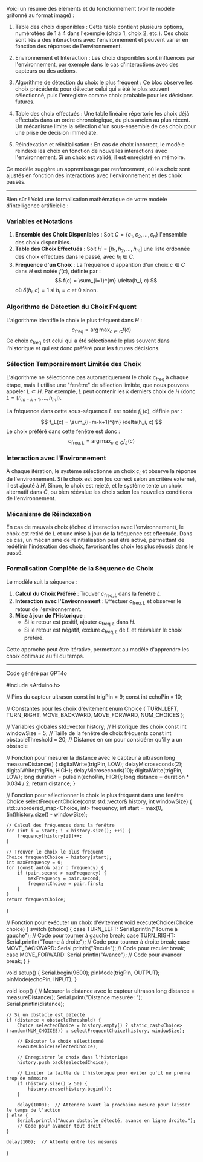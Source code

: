 Voici un résumé des éléments et du fonctionnement (voir le modèle grifonné au format image) :

1. Table des choix disponibles : Cette table contient plusieurs options, numérotées de 1 à 4 dans l'exemple (choix 1, choix 2, etc.). Ces choix sont liés à des interactions avec l'environnement et peuvent varier en fonction des réponses de l'environnement.


2. Environnement et Interaction : Les choix disponibles sont influencés par l'environnement, par exemple dans le cas d'interactions avec des capteurs ou des actions.


3. Algorithme de détection du choix le plus fréquent : Ce bloc observe les choix précédents pour détecter celui qui a été le plus souvent sélectionné, puis l'enregistre comme choix probable pour les décisions futures.


4. Table des choix effectués : Une table linéaire répertorie les choix déjà effectués dans un ordre chronologique, du plus ancien au plus récent. Un mécanisme limite la sélection d'un sous-ensemble de ces choix pour une prise de décision immédiate.


5. Réindexation et réinitialisation : En cas de choix incorrect, le modèle réindexe les choix en fonction de nouvelles interactions avec l'environnement. Si un choix est validé, il est enregistré en mémoire.


Ce modèle suggère un apprentissage par renforcement, où les choix sont ajustés en fonction des interactions avec l'environnement et des choix passés.

***

Bien sûr ! Voici une formalisation mathématique de votre modèle d'intelligence artificielle :

### Variables et Notations

1. **Ensemble des Choix Disponibles** : Soit $C = \{c_1, c_2, \dots, c_n\}$ l'ensemble des choix disponibles.
2. **Table des Choix Effectués** : Soit $H = [h_1, h_2, \dots, h_m]$ une liste ordonnée des choix effectués dans le passé, avec $h_i \in C$.
3. **Fréquence d'un Choix** : La fréquence d'apparition d'un choix $c \in C$ dans $H$ est notée $f(c)$, définie par :
   $$
   f(c) = \sum_{i=1}^{m} \delta(h_i, c)
$$
   où $\delta(h_i, c) = 1$ si $h_i = c$ et $0$ sinon.

### Algorithme de Détection du Choix Fréquent

L'algorithme identifie le choix le plus fréquent dans $H$ :
$$
c_{\text{freq}} = \arg\max_{c \in C} f(c)
$$
Ce choix $c_{\text{freq}}$ est celui qui a été sélectionné le plus souvent dans l'historique et qui est donc préféré pour les futures décisions.

### Sélection Temporairement Limitée des Choix

L'algorithme ne sélectionne pas automatiquement le choix $c_{\text{freq}}$ à chaque étape, mais il utilise une "fenêtre" de sélection limitée, que nous pouvons appeler $L \subset H$. Par exemple, $L$ peut contenir les $k$ derniers choix de $H$ (donc $L = [h_{m-k+1}, \dots, h_m]$).

La fréquence dans cette sous-séquence $L$ est notée $f_L(c)$, définie par :
$$
f_L(c) = \sum_{i=m-k+1}^{m} \delta(h_i, c)
$$
Le choix préféré dans cette fenêtre est donc :
$$
c_{\text{freq}, L} = \arg\max_{c \in C} f_L(c)
$$

### Interaction avec l'Environnement

À chaque itération, le système sélectionne un choix $c_t$ et observe la réponse de l'environnement. Si le choix est bon (ou correct selon un critère externe), il est ajouté à $H$. Sinon, le choix est rejeté, et le système tente un choix alternatif dans $C$, ou bien réévalue les choix selon les nouvelles conditions de l'environnement.

### Mécanisme de Réindexation

En cas de mauvais choix (échec d'interaction avec l'environnement), le choix est retiré de $L$ et une mise à jour de la fréquence est effectuée. Dans ce cas, un mécanisme de réinitialisation peut être activé, permettant de redéfinir l'indexation des choix, favorisant les choix les plus réussis dans le passé.

### Formalisation Complète de la Séquence de Choix

Le modèle suit la séquence :

1. **Calcul du Choix Préféré** : Trouver $c_{\text{freq}, L}$ dans la fenêtre $L$.
2. **Interaction avec l'Environnement** : Effectuer $c_{\text{freq}, L}$ et observer le retour de l'environnement.
3. **Mise à jour de l'Historique** :
   - Si le retour est positif, ajouter $c_{\text{freq}, L}$ dans $H$.
   - Si le retour est négatif, exclure $c_{\text{freq}, L}$ de $L$ et réévaluer le choix préféré.

Cette approche peut être itérative, permettant au modèle d'apprendre les choix optimaux au fil du temps.

***

Code généré par GPT4o

#include <Arduino.h>

// Pins du capteur ultrason
const int trigPin = 9;
const int echoPin = 10;

// Constantes pour les choix d'évitement
enum Choice {
    TURN_LEFT,
    TURN_RIGHT,
    MOVE_BACKWARD,
    MOVE_FORWARD,
    NUM_CHOICES
};

// Variables globales
std::vector<Choice> history;       // Historique des choix
const int windowSize = 5;          // Taille de la fenêtre de choix fréquents
const int obstacleThreshold = 20;  // Distance en cm pour considérer qu'il y a un obstacle

// Fonction pour mesurer la distance avec le capteur à ultrason
long measureDistance() {
    digitalWrite(trigPin, LOW);
    delayMicroseconds(2);
    digitalWrite(trigPin, HIGH);
    delayMicroseconds(10);
    digitalWrite(trigPin, LOW);
    long duration = pulseIn(echoPin, HIGH);
    long distance = duration * 0.034 / 2;
    return distance;
}

// Fonction pour sélectionner le choix le plus fréquent dans une fenêtre
Choice selectFrequentChoice(const std::vector<Choice>& history, int windowSize) {
    std::unordered_map<Choice, int> frequency;
    int start = max(0, (int)history.size() - windowSize);

    // Calcul des fréquences dans la fenêtre
    for (int i = start; i < history.size(); ++i) {
        frequency[history[i]]++;
    }

    // Trouver le choix le plus fréquent
    Choice frequentChoice = history[start];
    int maxFrequency = 0;
    for (const auto& pair : frequency) {
        if (pair.second > maxFrequency) {
            maxFrequency = pair.second;
            frequentChoice = pair.first;
        }
    }
    return frequentChoice;
}

// Fonction pour exécuter un choix d'évitement
void executeChoice(Choice choice) {
    switch (choice) {
        case TURN_LEFT:
            Serial.println("Tourne à gauche");
            // Code pour tourner à gauche
            break;
        case TURN_RIGHT:
            Serial.println("Tourne à droite");
            // Code pour tourner à droite
            break;
        case MOVE_BACKWARD:
            Serial.println("Recule");
            // Code pour reculer
            break;
        case MOVE_FORWARD:
            Serial.println("Avance");
            // Code pour avancer
            break;
    }
}

void setup() {
    Serial.begin(9600);
    pinMode(trigPin, OUTPUT);
    pinMode(echoPin, INPUT);
}

void loop() {
    // Mesurer la distance avec le capteur ultrason
    long distance = measureDistance();
    Serial.print("Distance mesurée: ");
    Serial.println(distance);

    // Si un obstacle est détecté
    if (distance < obstacleThreshold) {
        Choice selectedChoice = history.empty() ? static_cast<Choice>(random(NUM_CHOICES)) : selectFrequentChoice(history, windowSize);

        // Exécuter le choix sélectionné
        executeChoice(selectedChoice);

        // Enregistrer le choix dans l'historique
        history.push_back(selectedChoice);

        // Limiter la taille de l'historique pour éviter qu'il ne prenne trop de mémoire
        if (history.size() > 50) {
            history.erase(history.begin());
        }

        delay(1000);  // Attendre avant la prochaine mesure pour laisser le temps de l'action
    } else {
        Serial.println("Aucun obstacle détecté, avance en ligne droite.");
        // Code pour avancer tout droit
    }

    delay(100);  // Attente entre les mesures
}

